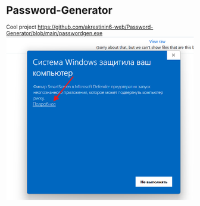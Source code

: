 # Password-Generator
Cool project
https://github.com/akrestinin6-web/Password-Generator/blob/main/passwordgen.exe
![Описание изображения](1-stimage.png)

